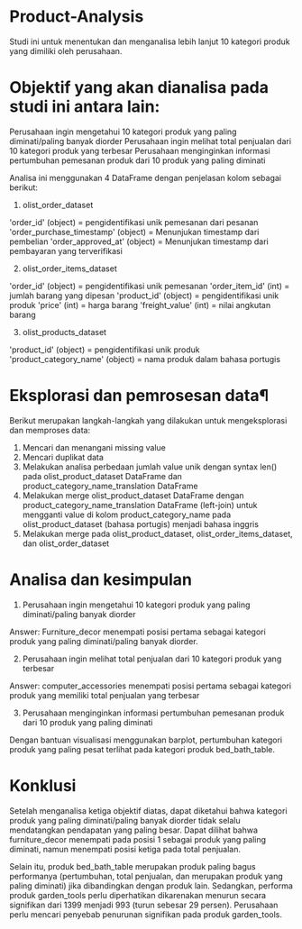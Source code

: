 # Product-Analysis
Studi ini untuk menentukan dan menganalisa lebih lanjut 10 kategori produk yang dimiliki oleh perusahaan.

# Objektif yang akan dianalisa pada studi ini antara lain:
Perusahaan ingin mengetahui 10 kategori produk yang paling diminati/paling banyak diorder
Perusahaan ingin melihat total penjualan dari 10 kategori produk yang terbesar
Perusahaan menginginkan informasi pertumbuhan pemesanan produk dari 10 produk yang paling diminati

Analisa ini menggunakan 4 DataFrame dengan penjelasan kolom sebagai berikut:

1. olist_order_dataset

'order_id' (object) = pengidentifikasi unik pemesanan dari pesanan
'order_purchase_timestamp' (object) = Menunjukan timestamp dari pembelian
'order_approved_at' (object) = Menunjukan timestamp dari pembayaran yang terverifikasi

2. olist_order_items_dataset

'order_id' (object) = pengidentifikasi unik pemesanan
'order_item_id' (int) = jumlah barang yang dipesan
'product_id' (object) = pengidentifikasi unik produk
'price' (int) = harga barang
'freight_value' (int) = nilai angkutan barang

3. olist_products_dataset

'product_id' (object) = pengidentifikasi unik produk
'product_category_name' (object) = nama produk dalam bahasa portugis

# Eksplorasi dan pemrosesan data¶

Berikut merupakan langkah-langkah yang dilakukan untuk mengeksplorasi dan memproses data:

1. Mencari dan menangani missing value
2. Mencari duplikat data
3. Melakukan analisa perbedaan jumlah value unik dengan syntax len() pada olist_product_dataset DataFrame dan product_category_name_translation DataFrame
4. Melakukan merge olist_product_dataset DataFrame dengan product_category_name_translation DataFrame (left-join) untuk mengganti value di kolom product_category_name pada olist_product_dataset (bahasa portugis) menjadi bahasa inggris 
5. Melakukan merge pada olist_product_dataset, olist_order_items_dataset, dan olist_order_dataset

# Analisa dan kesimpulan

1. Perusahaan ingin mengetahui 10 kategori produk yang paling diminati/paling banyak diorder

Answer:
Furniture_decor menempati posisi pertama sebagai kategori produk yang paling diminati/paling banyak diorder.

2. Perusahaan ingin melihat total penjualan dari 10 kategori produk yang terbesar

Answer: 
computer_accessories menempati posisi pertama sebagai kategori produk yang memiliki total penjualan yang terbesar

3. Perusahaan menginginkan informasi pertumbuhan pemesanan produk dari 10 produk yang paling diminati

Dengan bantuan visualisasi menggunakan barplot, pertumbuhan kategori produk yang paling pesat terlihat pada kategori produk bed_bath_table.

# Konklusi

Setelah menganalisa ketiga objektif diatas, dapat diketahui bahwa kategori produk yang paling diminati/paling banyak diorder 
tidak selalu mendatangkan pendapatan yang paling besar. Dapat dilihat bahwa furniture_decor menempati pada posisi 1 sebagai produk yang paling diminati, 
namun menempati posisi ketiga pada total penjualan. 

Selain itu, produk bed_bath_table merupakan produk paling bagus performanya (pertumbuhan, total penjualan, dan merupakan produk yang paling diminati) 
jika dibandingkan dengan produk lain. Sedangkan, performa produk garden_tools perlu diperhatikan dikarenakan menurun secara signifikan dari 1399 
menjadi 993 (turun sebesar 29 persen). Perusahaan perlu mencari penyebab penurunan signifikan pada produk garden_tools.
